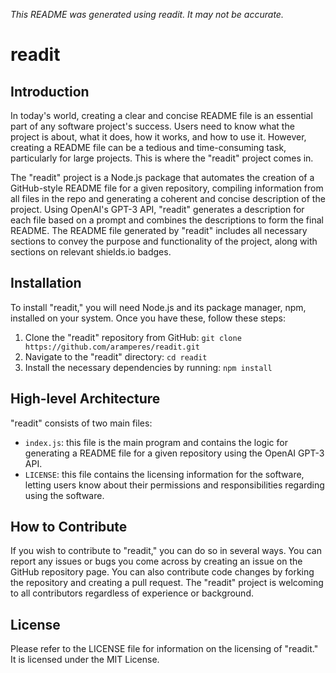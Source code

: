 *This README was generated using readit. It may not be accurate.*

# readit

## Introduction
In today's world, creating a clear and concise README file is an essential part of any software project's success. Users need to know what the project is about, what it does, how it works, and how to use it. However, creating a README file can be a tedious and time-consuming task, particularly for large projects. This is where the "readit" project comes in.

The "readit" project is a Node.js package that automates the creation of a GitHub-style README file for a given repository, compiling information from all files in the repo and generating a coherent and concise description of the project. Using OpenAI's GPT-3 API, "readit" generates a description for each file based on a prompt and combines the descriptions to form the final README. The README file generated by "readit" includes all necessary sections to convey the purpose and functionality of the project, along with sections on relevant shields.io badges.

## Installation
To install "readit," you will need Node.js and its package manager, npm, installed on your system. Once you have these, follow these steps:

1. Clone the "readit" repository from GitHub: `git clone https://github.com/aramperes/readit.git`
2. Navigate to the "readit" directory: `cd readit`
3. Install the necessary dependencies by running: `npm install`

## High-level Architecture
"readit" consists of two main files:

* `index.js`: this file is the main program and contains the logic for generating a README file for a given repository using the OpenAI GPT-3 API.
* `LICENSE`: this file contains the licensing information for the software, letting users know about their permissions and responsibilities regarding using the software.

## How to Contribute
If you wish to contribute to "readit," you can do so in several ways. You can report any issues or bugs you come across by creating an issue on the GitHub repository page. You can also contribute code changes by forking the repository and creating a pull request. The "readit" project is welcoming to all contributors regardless of experience or background.

## License
Please refer to the LICENSE file for information on the licensing of "readit." It is licensed under the MIT License.
